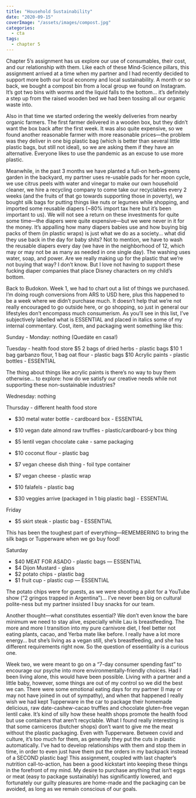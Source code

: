 ```yaml
---
title: "Household Sustainability"
date: "2020-09-15"
coverImage: "/assets/images/compost.jpg"
categories:
  - cta
tags:
  - chapter 5
---
```

Chapter 5’s assignment has us explore our use of consumables, their cost, and our relationship with them. Like each of these Mind-Science pillars, this assignment arrived at a time when my partner and I had recently decided to support more both our local economy and local sustainability.
A month or so back, we bought a compost bin from a local group we found on Instagram. It’s got two bins with worms and the liquid falls to the bottom… it’s definitely a step up from the raised wooden bed we had been tossing all our organic waste into.

Also in that time we started ordering the weekly deliveries from nearby organic farmers. The first farmer delivered in a wooden box, but they didn’t want the box back after the first week. It was also quite expensive, so we found another reasonable farmer with more reasonable prices—the problem was they deliver in one big plastic bag (which is better than several little plastic bags, but still not ideal), so we are asking them if they have an alternative. Everyone likes to use the pandemic as an excuse to use more plastic.

Meanwhile, in the past 3 months we have planted a full-on herb+greens garden in the backyard, my partner uses re-usable pads for her moon cycle, we use citrus peels with water and vinegar to make our own household cleaner, we hire a recycling company to come take our recyclables every 2 weeks (and the fruits of that go towards supporting those in poverty), we bought silk bags for putting things like nuts or legumes while shopping, and imported some reusable diapers (~80% import tax here but it’s been important to us). 
We will not see a return on these investments for quite some time—the diapers were quite expensive—but we were never in it for the money. It’s appalling how many diapers babies use and how buying big packs of them (in plastic wraps) is just what we do as a society… what did they use back in the day for baby shits?  Not to mention, we have to wash the reusable diapers every day (we have in the neighborhood of 12, which may or may not be as many as needed in one single day). The washing uses water, soap, and power. Are we really making up for the plastic that we’re not buying that way? I don’t know. But I love not having to support these fucking diaper companies that place Disney characters on my child’s bottom.

Back to Budokon. Week 1, we had to chart out a list of things we purchased. I’m doing rough conversions from ARS to USD here, plus this happened to be a week where we didn’t purchase much. It doesn’t help that we’re not really encouraged to go outside here, or go shopping, so just in general our lifestyles don’t encompass much consumerism.
As you’ll see in this list, I’ve subjectively labelled what is ESSENTIAL and placed in italics some of my internal commentary. Cost, item, and packaging went something like this:
 
Sunday - Monday: nothing (Quedáte en casa!)

Tuesday - health food store
$5 2 bags of dried herbs - plastic bags
$10 1 bag garbanzo flour, 1 bag oat flour - plastic bags
$10 Acrylic paints - plastic bottles - ESSENTIAL

The thing about things like acrylic paints is there’s no way to buy them otherwise… to explore: how do we satisfy our creative needs while not supporting these non-sustainable industries?

Wednesday: nothing

Thursday - different health food store
- $30  metal water bottle - cardboard box - ESSENTIAL
- $10 vegan date almond raw truffles - plastic/cardboard-y box thing
- $5 lentil vegan chocolate cake - same packaging
- $10 coconut flour - plastic bag
- $7 vegan cheese dish thing - foil type container
- $7 vegan cheese - plastic wrap
- $10 falafels - plastic bag

- $30 veggies arrive (packaged in 1 big plastic bag) - ESSENTIAL

Friday
- $5 skirt steak - plastic bag - ESSENTIAL

This has been the toughest part of everything—REMEMBERING to bring the silk bags or Tupperware when we go buy food!

Saturday
- $40 MEAT FOR ASADO - plastic bags — ESSENTIAL
- $4 Dijon Mustard - glass
- $2 potato chips - plastic bag
- $1 fruit cup - plastic cup — ESSENTIAL

The potato chips were for guests, as we were shooting a pilot for a YouTube show (“2 gringos trapped in Argentina”)… I’ve never been big on cultural polite-ness but my partner insisted I buy snacks for our team.

Another thought—what constitutes essential? We don’t even know the bare minimum we need to stay alive, especially while Lau is breastfeeding. The more and more I transition into my pure carnivore diet, I feel better not eating plants, cacao, and Yerba mate like before. I really have a lot more energy… but she’s living as a vegan still, she’s breastfeeding, and she has different requirements right now. So the question of essentiality is a curious one.

Week two, we were meant to go on a “7-day consumer spending fast” to encourage our psyche into more environmentally-friendly choices. Had I been living alone, this would have been possible. Living with a partner and a little baby, however, some things are out of my control so we did the best we can. 
There were some emotional eating days for my partner (I may or may not have joined in out of sympathy), and when that happened I really wish we had kept Tupperware in the car to package their homemade delicious, raw date-cashew-cacao truffles and chocolate gluten-free vegan lentil cake. It’s kind of silly how these health shops promote the health food but use containers that aren’t recyclable.
What I found really interesting is that some carniceros (butcher shops) don’t want to give me the meat without the plastic packaging. Even with Tupperware. Between covid and culture, it’s too much for them, as generally they put the cuts in plastic automatically. I’ve had to develop relationships with them and stop them in time, in order to even just have them put the orders in my backpack instead of a SECOND plastic bag!
This assignment, coupled with last chapter’s nutrition call-to-action, has been a good kickstart into keeping these things in the forefront of my mind. My desire to purchase anything that isn’t eggs or meat (easy to package sustainably) has significantly lowered, and fortunately our guilty pleasures are home-made and the packaging can be avoided, as long as we remain conscious of our goals.